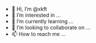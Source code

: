 - 👋 Hi, I’m @xkft
- 👀 I’m interested in ...
- 🌱 I’m currently learning ...
- 💞️ I’m looking to collaborate on ...
- 📫 How to reach me ...

<!---
xkft/xkft is a ✨ special ✨ repository because its `README.md` (this file) appears on your GitHub profile.
You can click the Preview link to take a look at your changes.
--->
